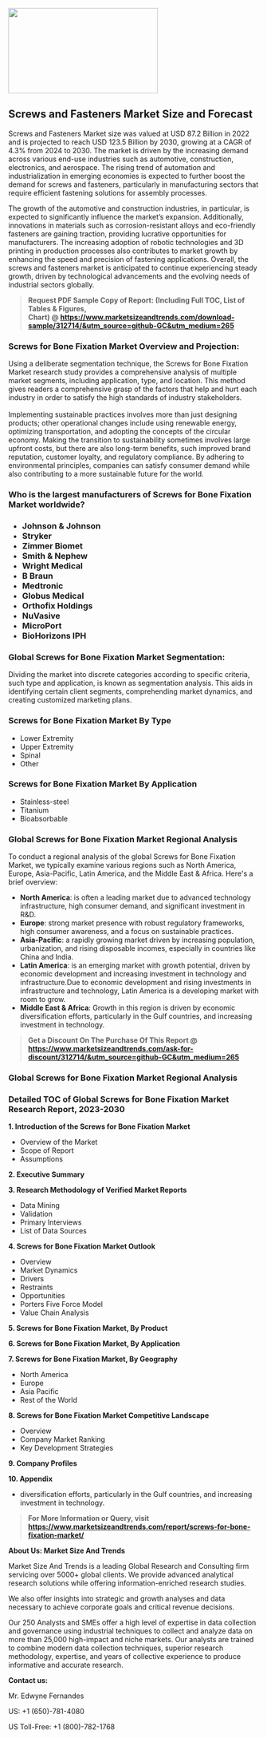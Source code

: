 <p><img class="alignnone size-medium wp-image-20088" src="https://ffe5etoiles.com/wp-content/uploads/2024/12/MST1-300x171.png" alt="" width="300" height="171" /></p><h2>Screws and Fasteners Market Size and Forecast</h2><p>Screws and Fasteners Market size was valued at USD 87.2 Billion in 2022 and is projected to reach USD 123.5 Billion by 2030, growing at a CAGR of 4.3% from 2024 to 2030. The market is driven by the increasing demand across various end-use industries such as automotive, construction, electronics, and aerospace. The rising trend of automation and industrialization in emerging economies is expected to further boost the demand for screws and fasteners, particularly in manufacturing sectors that require efficient fastening solutions for assembly processes.</p><p>The growth of the automotive and construction industries, in particular, is expected to significantly influence the market’s expansion. Additionally, innovations in materials such as corrosion-resistant alloys and eco-friendly fasteners are gaining traction, providing lucrative opportunities for manufacturers. The increasing adoption of robotic technologies and 3D printing in production processes also contributes to market growth by enhancing the speed and precision of fastening applications. Overall, the screws and fasteners market is anticipated to continue experiencing steady growth, driven by technological advancements and the evolving needs of industrial sectors globally.</p></p><blockquote id="" class=""><strong>Request PDF Sample Copy of Report: (Including Full TOC, List of Tables &amp; Figures, Chart)&nbsp;@&nbsp;<strong><a href="https://www.marketsizeandtrends.com/download-sample/312714/&utm_source=github-GC&utm_medium=265" target="_blank">https://www.marketsizeandtrends.com/download-sample/312714/&utm_source=github-GC&utm_medium=265</a></strong></strong></blockquote><h3 id="" class="">Screws for Bone Fixation Market&nbsp;Overview and Projection:</h3><p id="" class="">Using a deliberate segmentation technique, the Screws for Bone Fixation Market research study provides a comprehensive analysis of multiple market segments, including application, type, and location. This method gives readers a comprehensive grasp of the factors that help and hurt each industry in order to satisfy the high standards of industry stakeholders. <br /> <br />Implementing sustainable practices involves more than just designing products; other operational changes include using renewable energy, optimizing transportation, and adopting the concepts of the circular economy. Making the transition to sustainability sometimes involves large upfront costs, but there are also long-term benefits, such improved brand reputation, customer loyalty, and regulatory compliance. By adhering to environmental principles, companies can satisfy consumer demand while also contributing to a more sustainable future for the world.</p><h3 id="" class="">Who is the largest manufacturers of&nbsp;Screws for Bone Fixation Market worldwide?</h3><h3 class=""><p><ul><li>Johnson & Johnson </li><li> Stryker </li><li> Zimmer Biomet </li><li> Smith & Nephew </li><li> Wright Medical </li><li> B Braun </li><li> Medtronic </li><li> Globus Medical </li><li> Orthofix Holdings </li><li> NuVasive </li><li> MicroPort </li><li> BioHorizons IPH</li></ul></p></h3><h3 id="" class="">Global&nbsp;Screws for Bone Fixation Market Segmentation:</h3><p id="" class="">Dividing the market into discrete categories according to specific criteria, such type and application, is known as segmentation analysis. This aids in identifying certain client segments, comprehending market dynamics, and creating customized marketing plans.</p><h3 id="" class="">Screws for Bone Fixation Market&nbsp;By Type</h3><p><p><ul><li>Lower Extremity</li><li> Upper Extremity</li><li> Spinal</li><li> Other</p></li></ul></p></p><h3 id="" class="">Screws for Bone Fixation Market&nbsp;By Application</h3><p class=""><p><ul><li>Stainless-steel</li><li> Titanium</li><li> Bioabsorbable</li></ul></p></p><h3 id="" class="">Global Screws for Bone Fixation Market Regional Analysis</h3><p id="" class="">To conduct a regional analysis of the global Screws for Bone Fixation Market, we typically examine various regions such as North America, Europe, Asia-Pacific, Latin America, and the Middle East &amp; Africa. Here's a brief overview:</p><ul><li><strong>North America</strong>: is often a leading market due to advanced technology infrastructure, high consumer demand, and significant investment in R&amp;D.</li><li><strong>Europe</strong>: strong market presence with robust regulatory frameworks, high consumer awareness, and a focus on sustainable practices.</li><li><strong>Asia-Pacific</strong>: a rapidly growing market driven by increasing population, urbanization, and rising disposable incomes, especially in countries like China and India.</li><li><strong>Latin America</strong>: is an emerging market with growth potential, driven by economic development and increasing investment in technology and infrastructure.Due to economic development and rising investments in infrastructure and technology, Latin America is a developing market with room to grow.</li><li><strong>Middle East &amp; Africa</strong>: Growth in this region is driven by economic diversification efforts, particularly in the Gulf countries, and increasing investment in technology.</li></ul><blockquote id="" class=""><strong>Get a Discount On The Purchase Of This Report @ <strong><a href="https://www.marketsizeandtrends.com/ask-for-discount/312714/&utm_source=github-GC&utm_medium=265" target="_blank">https://www.marketsizeandtrends.com/ask-for-discount/312714/&utm_source=github-GC&utm_medium=265</a></strong></strong></blockquote><h3 id="" class="">Global Screws for Bone Fixation Market Regional Analysis</h3><h3 id="" class="">Detailed TOC of Global Screws for Bone Fixation Market Research Report, 2023-2030</h3><p id="" class=""><strong>1. Introduction of the Screws for Bone Fixation Market</strong></p><ul><li>Overview of the Market</li><li>Scope of Report</li><li>Assumptions</li></ul><p id="" class=""><strong>2. Executive Summary</strong></p><p id="" class=""><strong>3. Research Methodology of Verified Market Reports</strong></p><ul><li>Data Mining</li><li>Validation</li><li>Primary Interviews</li><li>List of Data Sources</li></ul><p id="" class=""><strong>4. Screws for Bone Fixation Market Outlook</strong></p><ul><li>Overview</li><li>Market Dynamics</li><li>Drivers</li><li>Restraints</li><li>Opportunities</li><li>Porters Five Force Model</li><li>Value Chain Analysis</li></ul><p id="" class=""><strong>5. Screws for Bone Fixation Market, By Product</strong></p><p id="" class=""><strong>6. Screws for Bone Fixation Market, By Application</strong></p><p id="" class=""><strong>7. Screws for Bone Fixation Market, By Geography</strong></p><ul><li>North America</li><li>Europe</li><li>Asia Pacific</li><li>Rest of the World</li></ul><p id="" class=""><strong>8. Screws for Bone Fixation Market Competitive Landscape</strong></p><ul><li>Overview</li><li>Company Market Ranking</li><li>Key Development Strategies</li></ul><p id="" class=""><strong>9. Company Profiles</strong></p><p id="" class=""><strong>10. Appendix</strong></p><ul><li>diversification efforts, particularly in the Gulf countries, and increasing investment in technology.</li></ul><blockquote id="" class=""><strong>For More Information or Query, visit <strong><strong><a href="https://www.marketsizeandtrends.com/report/screws-for-bone-fixation-market/" target="_blank">https://www.marketsizeandtrends.com/report/screws-for-bone-fixation-market/</a></strong></strong></strong></blockquote><p id="" class=""><strong>About Us: Market Size And Trends</strong></p><p id="" class="">Market Size And Trends is a leading Global Research and Consulting firm servicing over 5000+ global clients. We provide advanced analytical research solutions while offering information-enriched research studies.</p><p id="" class="">We also offer insights into strategic and growth analyses and data necessary to achieve corporate goals and critical revenue decisions.</p><p id="" class="">Our 250 Analysts and SMEs offer a high level of expertise in data collection and governance using industrial techniques to collect and analyze data on more than 25,000 high-impact and niche markets. Our analysts are trained to combine modern data collection techniques, superior research methodology, expertise, and years of collective experience to produce informative and accurate research.</p><p id="" class=""><strong>Contact us:</strong></p><p id="" class="">Mr. Edwyne Fernandes</p><p id="" class="">US: +1 (650)-781-4080</p><p id="" class="">US Toll-Free: +1 (800)-782-1768</p>
